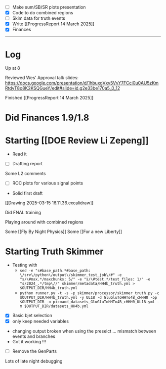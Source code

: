 - [ ] Make sum/SB/SR plots presentation
- [x] Code to do combined regions
- [ ] Skim data for truth events
- [x] Write  [[ProgressReport 14 March 2025]]
- [x] Finances

---

# Log

 Up at 8

Reviewed Wes' Approval talk slides:
	https://docs.google.com/presentation/d/1hbuxgVxv5VvY7FCci0u0AU5zKmRtdyT8o8K2KSQGueY/edit#slide=id.g2e33be170a5_0_12

Finished [[ProgressReport 14 March 2025]]

# Did Finances 1.9/1.8


# Starting  [[DOE Review Li Zepeng]] 
- Read it 
- [ ] Drafting report

Some L2 comments
- [ ] ROC plots for various signal points
- Solid first draft

[[Drawing 2025-03-15 16.11.36.excalidraw]]

Did FNAL training

Playing around with combined regions

Some [[Fly By Night Physics]]
Some [[For a new Liberty]]

# Starting Truth Skimmer
- Testing with
	- `sed -e "s#base_path.*#base_path: \/srv\/python\/output\/skimmer_test_job\/#" -e "s/\#max.*/maxchunks: 5/" -e "s/\#test.*/test_files: 1/" -e "s/2024_.*/tmp\//" skimmer/metadata/HH4b_truth.yml > $OUTPUT_DIR/HH4b_truth.yml`
	- `python runner.py -t -s -p skimmer/processor/skimmer_truth.py -c $OUTPUT_DIR/HH4b_truth.yml -y UL18 -d GluGluToHHTo4B_cHHH0 -op $OUTPUT_DIR -o picoaod_datasets_GluGluToHHTo4B_cHHH0_UL18.yml -m $OUTPUT_DIR/datasets_HH4b.yml`
- [x] Basic bjet selection
- [x] only keep needed variables
- changing output broken when using the preselct ... mismatch between events and branches
- Got it working !!!
- [ ] Remove the GenParts

Lots of late night debugging 